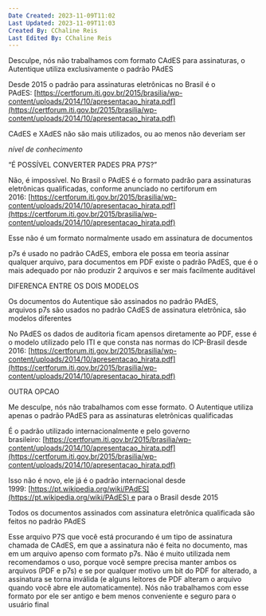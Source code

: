 ```yaml
---
Date Created: 2023-11-09T11:02
Last Updated: 2023-11-09T11:03
Created By: CChaline Reis
Last Edited By: CChaline Reis
---
```

Desculpe, nós não trabalhamos com formato CAdES para assinaturas, o Autentique utiliza exclusivamente o padrão PAdES

  

Desde 2015 o padrão para assinaturas eletrônicas no Brasil é o PAdES: [https://certforum.iti.gov.br/2015/brasilia/wp-content/uploads/2014/10/apresentacao_hirata.pdf](https://certforum.iti.gov.br/2015/brasilia/wp-content/uploads/2014/10/apresentacao_hirata.pdf)

  

CAdES e XAdES não são mais utilizados, ou ao menos não deveriam ser

  

  

  

*nível de conhecimento*

  

“É POSSÍVEL CONVERTER PADES PRA P7S?”

  

Não, é impossível. No Brasil o PAdES é o formato padrão para assinaturas eletrônicas qualificadas, conforme anunciado no certiforum em 2016: [https://certforum.iti.gov.br/2015/brasilia/wp-content/uploads/2014/10/apresentacao_hirata.pdf](https://certforum.iti.gov.br/2015/brasilia/wp-content/uploads/2014/10/apresentacao_hirata.pdf)

  

Esse não é um formato normalmente usado em assinatura de documentos

  

p7s é usado no padrão CAdES, embora ele possa em teoria assinar qualquer arquivo, para documentos em PDF existe o padrão PAdES, que é o mais adequado por não produzir 2 arquivos e ser mais facilmente auditável

  

  

DIFERENCA ENTRE OS DOIS MODELOS

  

Os documentos do Autentique são assinados no padrão PAdES, arquivos p7s são usados no padrão CAdES de assinatura eletrônica, são modelos diferentes

  

No PAdES os dados de auditoria ficam apensos diretamente ao PDF, esse é o modelo utilizado pelo ITI e que consta nas normas do ICP-Brasil desde 2016: [https://certforum.iti.gov.br/2015/brasilia/wp-content/uploads/2014/10/apresentacao_hirata.pdf](https://certforum.iti.gov.br/2015/brasilia/wp-content/uploads/2014/10/apresentacao_hirata.pdf)

  

OUTRA OPCAO

  

Me desculpe, nós não trabalhamos com esse formato. O Autentique utiliza apenas o padrão PAdES para as assinaturas eletrônicas qualificadas

  

É o padrão utilizado internacionalmente e pelo governo brasileiro: [https://certforum.iti.gov.br/2015/brasilia/wp-content/uploads/2014/10/apresentacao_hirata.pdf](https://certforum.iti.gov.br/2015/brasilia/wp-content/uploads/2014/10/apresentacao_hirata.pdf)

  

Isso não é novo, ele já é o padrão internacional desde 1999: [https://pt.wikipedia.org/wiki/PAdES](https://pt.wikipedia.org/wiki/PAdES) e para o Brasil desde 2015

  

Todos os documentos assinados com assinatura eletrônica qualificada são feitos no padrão PAdES

  

Esse arquivo P7S que você está procurando é um tipo de assinatura chamada de CAdES, em que a assinatura não é feita no documento, mas em um arquivo apenso com formato p7s. Não é muito utilizada nem recomendamos o uso, porque você sempre precisa manter ambos os arquivos (PDF e p7s) e se por qualquer motivo um bit do PDF for alterado, a assinatura se torna inválida (e alguns leitores de PDF alteram o arquivo quando você abre ele automaticamente). Nós não trabalhamos com esse formato por ele ser antigo e bem menos conveniente e seguro para o usuário final